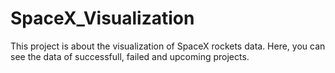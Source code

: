 # SpaceX_Visualization
This project is about the visualization of SpaceX rockets data. Here, you can see the data of successfull, failed and upcoming projects.
